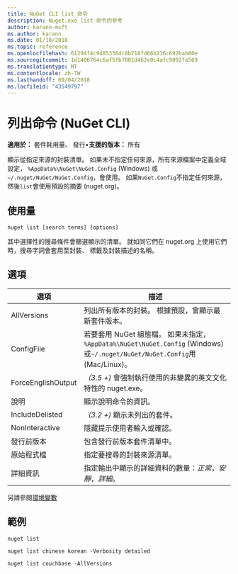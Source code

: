 ```yaml
---
title: NuGet CLI list 命令
description: Nuget.exe list 命令的參考
author: karann-msft
ms.author: karann
ms.date: 01/18/2018
ms.topic: reference
ms.openlocfilehash: 61294f4c9d85336dc8b718fd66b236c692bab00e
ms.sourcegitcommit: 1d1406764c6af5fb7801d462e0c4afc9092fa569
ms.translationtype: MT
ms.contentlocale: zh-TW
ms.lasthandoff: 09/04/2018
ms.locfileid: "43549797"
---
```

# <a name="list-command-nuget-cli"></a>列出命令 (NuGet CLI)

**適用於：** 套件耗用量、 發行&bullet;**支援的版本：** 所有

顯示從指定來源的封裝清單。 如果未不指定任何來源，所有來源檔案中定義全域設定， `%AppData%\NuGet\NuGet.Config` (Windows) 或`~/.nuget/NuGet/NuGet.Config`，會使用。 如果`NuGet.Config`不指定任何來源，然後`list`會使用預設的摘要 (nuget.org)。

## <a name="usage"></a>使用量

```cli
nuget list [search terms] [options]
```

其中選擇性的搜尋條件會篩選顯示的清單。 就如同它們在 nuget.org 上使用它們時，搜尋字詞會套用至封裝、 標籤及封裝描述的名稱。

## <a name="options"></a>選項

| 選項 | 描述 |
| --- | --- |
| AllVersions | 列出所有版本的封裝。 根據預設，會顯示最新套件版本。 |
| ConfigFile | 若要套用 NuGet 組態檔。 如果未指定， `%AppData%\NuGet\NuGet.Config` (Windows) 或`~/.nuget/NuGet/NuGet.Config`用 (Mac/Linux)。|
| ForceEnglishOutput | *（3.5 +)* 會強制執行使用的非變異的英文文化特性的 nuget.exe。 |
| 說明 | 顯示說明命令的資訊。 |
| IncludeDelisted | *（3.2 +)* 顯示未列出的套件。 |
| NonInteractive | 隱藏提示使用者輸入或確認。 |
| 發行前版本 | 包含發行前版本套件清單中。 |
| 原始程式檔 | 指定要搜尋的封裝來源清單。 |
| 詳細資訊 | 指定輸出中顯示的詳細資料的數量：*正常*，*安靜*，*詳細*。 |

另請參閱[環境變數](cli-ref-environment-variables.md)

## <a name="examples"></a>範例

```cli
nuget list

nuget list chinese korean -Verbosity detailed

nuget list couchbase -AllVersions
```
